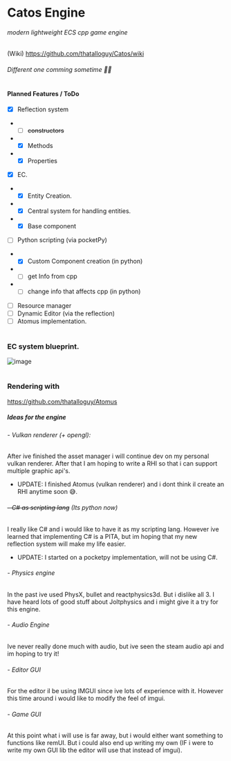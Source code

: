 # Catos Engine

###### modern lightweight ECS cpp game engine

(Wiki)
https://github.com/thatalloguy/Catos/wiki
###### Different one comming sometime 🤷‍♂️
#
#
#### Planned Features / ToDo

- [x] Reflection system
- - [ ] ~~constructors~~
- - [x] Methods
- - [x] Properties
- [x] EC.
- - [x] Entity Creation.
- - [x] Central system for handling entities.
- - [x] Base component

- [ ] Python scripting (via pocketPy)
- - [x] Custom Component creation (in python)
- - [ ] get Info from cpp
- - [ ] change info that affects cpp (in python)
- [ ] Resource manager
- [ ] Dynamic Editor (via the reflection)
- [ ] Atomus implementation.
#
### EC system blueprint.
![image](https://github.com/thatalloguy/Catos/assets/51132972/f8a23b4e-8511-40bb-9648-cb252d856b83)
#

### Rendering with
https://github.com/thatalloguy/Atomus

##### Ideas for the engine

###### - Vulkan renderer (+ opengl):
After ive finished the asset manager i will continue dev on my personal vulkan renderer.
After that I am hoping to write a RHI so that i can support multiple graphic api's.
- UPDATE: I finished Atomus (vulkan renderer) and i dont think il create an RHI anytime soon 😅.

###### ~~- C# as scripting lang~~ (Its python now)
I really like C# and i would like to have it as my scripting lang.
However ive learned that implementing C# is a PITA, but im hoping that my new reflection system will make my life easier.
- UPDATE: I started on a pocketpy  implementation, will not be using C#.

###### - Physics engine
In the past ive used PhysX, bullet and reactphysics3d. But i dislike all 3.
I have heard lots of good stuff about Joltphysics and i might give it a try for this engine.

###### - Audio Engine
Ive never really done much with audio, but ive seen the steam audio api and im hoping to try it!

###### - Editor GUI
For the editor il be using IMGUI since ive lots of experience with it.
However this time around i would like to modify the feel of imgui.

###### - Game GUI
At this point what i will use is far away, but i would either want something to functions like remUI.
But i could also end up writing my own (IF i were to write my own GUI lib the editor will use that instead of imgui).


